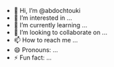 - 👋 Hi, I’m @abdochtouki
- 👀 I’m interested in ...
- 🌱 I’m currently learning ...
- 💞️ I’m looking to collaborate on ...
- 📫 How to reach me ...
- 😄 Pronouns: ...
- ⚡ Fun fact: ...

<!---
abdochtouki/abdochtouki is a ✨ special ✨ repository because its `README.md` (this file) appears on your GitHub profile.
You can click the Preview link to take a look at your changes.
--->

